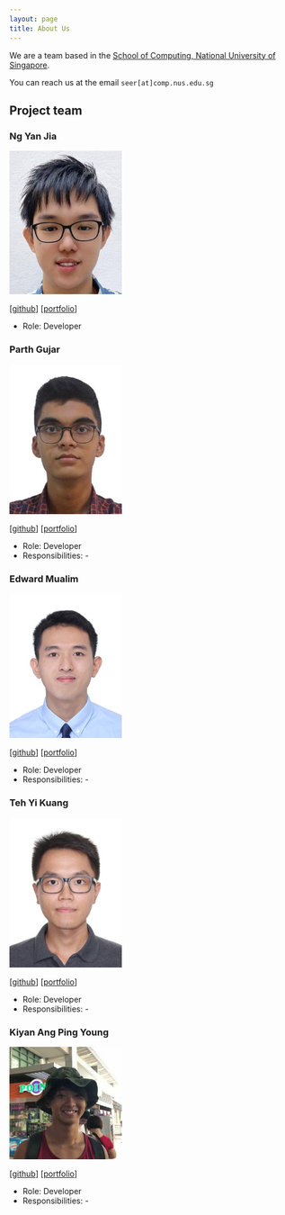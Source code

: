 ```yaml
---
layout: page
title: About Us
---
```


We are a team based in the [School of Computing, National University of Singapore](http://www.comp.nus.edu.sg).

You can reach us at the email `seer[at]comp.nus.edu.sg`

## Project team

### Ng Yan Jia

<img src="images/sprintaway.png" width="200px">

[[github](https://github.com/sprintaway)]
[[portfolio](team/sprintaway.md)]

* Role: Developer

### Parth Gujar

<img src="images/parth-io.png" width="200px">

[[github](http://github.com/parth-io)]
[[portfolio](team/parth-io.md)]

* Role: Developer
* Responsibilities: -

### Edward Mualim

<img src="images/edfernape.png" width="200px">

[[github](https://github.com/edfernape)] [[portfolio](team/johndoe.md)]

* Role: Developer
* Responsibilities: -

### Teh Yi Kuang

<img src="images/tykcodes.png" width="200px">

[[github](http://github.com/TYKCodes)]
[[portfolio](team/tykcodes.md)]

* Role: Developer
* Responsibilities: -

### Kiyan Ang Ping Young

<img src="images/kynapy.png" width="200px">

[[github](http://github.com/kynapy)]
[[portfolio](team/kynapy.md)]

* Role: Developer
* Responsibilities: -
